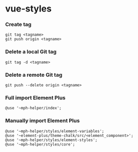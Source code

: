 # vue-styles

### Create tag
```
git tag <tagname>
git push origin <tagname>
```

### Delete a local Git tag
```
git tag -d <tagname>
```

### Delete a remote Git tag
```
git push --delete origin <tagname>
```

### Full import Element Plus
```
@use '~mph-helper/index';
```

### Manually import Element Plus
```
@use '~mph-helper/styles/element-variables';
@use '~element-plus/theme-chalk/src/<element_component>';
@use '~mph-helper/styles/element-styles';
@use '~mph-helper/styles/core';
```
